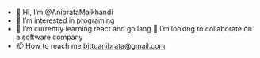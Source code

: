 - 👋 Hi, I’m @AnibrataMalkhandi
- 👀 I’m interested in programing
- 🌱 I’m currently learning react and go lang
💞️ I’m looking to collaborate on a software company
- 📫 How to reach me bittuanibrata@gmail.com

<!---
AnibrataMalkhandi/AnibrataMalkhandi is a ✨ special ✨ repository because its `README.md` (this file) appears on your GitHub profile.
You can click the Preview link to take a look at your changes.
--->
